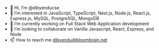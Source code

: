 - 👋 Hi, I’m @dibyenducse
- 👀 I’m interested in JavaScript, TypeScript, Next.js, Node.js, React.js, Express.js, MySQL, PostgreSQL, MongoDB
- 🌱 I’m currently working on Full Stack Web Application development
- 💞️ I’m looking to collaborate on Vanilla Javascript, React, Express, and Node
- 📫 How to reach me dibyendu@bloombrain.net

<!---
dibyenducse/dibyenducse is a ✨ special ✨ repository because its `README.md` (this file) appears on your GitHub profile.
You can click the Preview link to take a look at your changes.
--->
